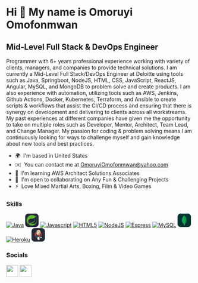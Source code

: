 Hi 👋 My name is Omoruyi Omofonmwan
===================================

Mid-Level Full Stack & DevOps Engineer
--------------------

Programmer with 6+ years professional experience working with variety of clients, managers, and companies to provide technical solutions. I am currently a Mid-Level Full Stack/DevOps Engineer at Deloitte using tools such as Java, Springboot, NodeJS, HTML, CSS, JavaScript, ReactJS, Angular, MySQL, and MongoDB to problem solve and create products. I am also experience with automation, utilizing tools such as AWS, Jenkins, Github Actions, Docker, Kubernetes, Terraform, and Ansible to create scripts & workflows that assist the CI/CD process and ensuring that there is synergy on development and delivering to clients across all workstreams. My past experiences at different companies have given me the opportunity to take on multiple roles such as Developer, Mentor, Architect, Team Lead, and Change Manager. My passion for coding & problem solving means I am continuously looking for ways to challenge myself and gain knowledge about new tools and best practices.

* 🌍  I'm based in United States
* ✉️  You can contact me at [OmoruyiOmofonmwan@yahoo.com](mailto:OmoruyiOmofonmwan@yahoo.com)
* 🧠  I'm learning AWS Architect Solutions Associates
* 🤝  I'm open to collaborating on Any Fun & Challenging Projects
* ⚡  Love Mixed Martial Arts, Boxing, Film & Video Games

### Skills

<p align="left">
<a href="https://www.oracle.com/java/" target="_blank" rel="noreferrer"><img src="https://raw.githubusercontent.com/danielcranney/readme-generator/main/public/icons/skills/java-colored.svg" width="36" height="36" alt="Java" /></a>
<a href="https://spring.io/projects/spring-boot" target="_blank" rel="noreferrer"><img src="https://raw.githubusercontent.com/tandpfun/skill-icons/59059d9d1a2c092696dc66e00931cc1181a4ce1f/icons/Spring-Dark.svg" width="36" height="36" alt="Java_Spring" /></a>
<a href="https://developer.mozilla.org/en-US/docs/Web/JavaScript" target="_blank" rel="noreferrer"><img src="https://raw.githubusercontent.com/danielcranney/readme-generator/main/public/icons/skills/javascript-colored.svg" width="36" height="36" alt="Javascript" /></a>
<a href="https://developer.mozilla.org/en-US/docs/Glossary/HTML5" target="_blank" rel="noreferrer"><img src="https://raw.githubusercontent.com/danielcranney/readme-generator/main/public/icons/skills/html5-colored.svg" width="36" height="36" alt="HTML5" /></a>
<a href="https://nodejs.org/en/" target="_blank" rel="noreferrer"><img src="https://raw.githubusercontent.com/danielcranney/readme-generator/main/public/icons/skills/nodejs-colored.svg" width="36" height="36" alt="NodeJS" /></a>
<a href="https://expressjs.com/" target="_blank" rel="noreferrer"><img src="https://raw.githubusercontent.com/danielcranney/readme-generator/main/public/icons/skills/express-colored.svg" width="36" height="36" alt="Express" /></a>
<a href="https://www.mysql.com/" target="_blank" rel="noreferrer"><img src="https://raw.githubusercontent.com/danielcranney/readme-generator/main/public/icons/skills/mysql-colored.svg" width="36" height="36" alt="MySQL" /></a>
<a href="https://www.mysql.com/" target="_blank" rel="noreferrer"><img src="https://raw.githubusercontent.com/tandpfun/skill-icons/59059d9d1a2c092696dc66e00931cc1181a4ce1f/icons/MongoDB.svg" width="36" height="36" alt="MongoDB" /></a>
<a href="https://www.heroku.com/" target="_blank" rel="noreferrer"><img src="https://raw.githubusercontent.com/danielcranney/readme-generator/main/public/icons/skills/heroku-colored.svg" width="36" height="36" alt="Heroku" /></a>
<a href="https://www.jenkins.io/" target="_blank" rel="noreferrer"><img src="https://raw.githubusercontent.com/tandpfun/skill-icons/59059d9d1a2c092696dc66e00931cc1181a4ce1f/icons/Jenkins-Dark.svg" width="36" height="36" alt="Jenkins" /></a>
</p>


### Socials

<p align="left"> <a href="https://www.github.com/ACompleteNoobSmoke" target="_blank" rel="noreferrer"><img src="https://raw.githubusercontent.com/danielcranney/readme-generator/main/public/icons/socials/github.svg" width="32" height="32" /></a> <a href="https://www.linkedin.com/in/omoruyi-omofonmwan-03104494/" target="_blank" rel="noreferrer"><img src="https://raw.githubusercontent.com/danielcranney/readme-generator/main/public/icons/socials/linkedin.svg" width="32" height="32" /></a></p>

